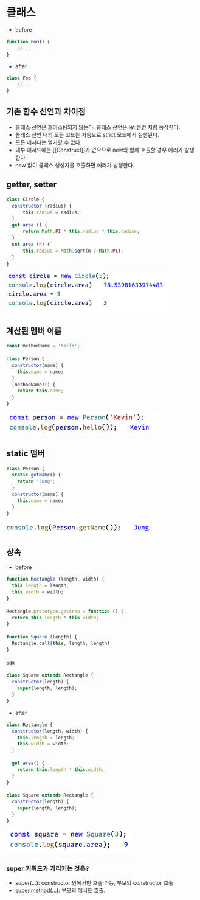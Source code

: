# 클래스

- before
```javascript
function Foo() {
    //...
}
```

- after
```javascript
class Foo {
    //...
}
```

## 기존 함수 선언과 차이점
- 클래스 선언은 호이스팅되지 않는다. 클래스 선언은 let 선언 처럼 동작한다.
- 클래스 선언 내의 모든 코드는 자동으로 strict 모드에서 실행된다.
- 모든 메서다는 열거할 수 없다.
- 내부 매서드에는 [[Construct]]가 없으므로 new와 함께 호출할 경우 에러가 발생한다.
- new 없이 클래스 생성자를 호출하면 에러가 발생한다.

## getter, setter

```javascript
class Circle {
  constructor (radius) {
      this.radius = radius;
  }
  get area () {
      return Math.PI * this.radius * this.radius;
  }
  set area (n) {
      this.radius = Math.sqrt(n / Math.PI);
  }
}
```
<img src="3.png" width="430">

## 계산된 멤버 이름
```javascript
const methodName = 'hello';

class Person {
  constructor(name) {
    this.name = name;
  }
  [methodName]() {
    return this.name;
  }
}
```

<img src="4.png" width="400">

## static 맴버

```javascript
class Person {
  static getName() {
    return 'Jung';
  }
  constructor(name) {
    this.name = name;
  }
}
```

<img src="5.png" width="380">

## 상속

- before

```javascript
function Rectangle (length, width) {
  this.length = length;
  this.width = width;
}

Rectangle.prototype.getArea = function () {
  return this.length * this.width; 
}

function Square (length) {
  Rectangle.call(this, length, length)
}

Squ

class Square extends Rectangle {
  constructor(length) {
    super(length, length);
  }
}
```

- after

```javascript
class Rectangle {
  constructor(length, width) {
    this.length = length;
    this.width = width;
  }

  get area() {
    return this.length * this.width;
  }
}

class Square extends Rectangle {
  constructor(length) {
    super(length, length);
  }
}
```

<img src="6.png" width="330">

### super 키워드가 가리키는 것은?
- super(...): constructor 안에서만 호출 가능, 부모의 constructor 호출
- super.method(...): 부모의 메서드 호출.